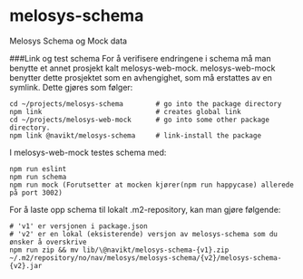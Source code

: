 # melosys-schema
Melosys Schema og Mock data



###Link og test schema 
For å verifisere endringene i schema må man benytte et annet prosjekt kalt melosys-web-mock. 
melosys-web-mock benytter dette prosjektet som en avhengighet, som må erstattes av en symlink.
Dette gjøres som følger:
```
cd ~/projects/melosys-schema        # go into the package directory
npm link                            # creates global link
cd ~/projects/melosys-web-mock      # go into some other package directory.
npm link @navikt/melosys-schema     # link-install the package
```


I melosys-web-mock testes schema med:

```
npm run eslint
npm run schema
npm run mock (Forutsetter at mocken kjører(npm run happycase) allerede på port 3002)
```

For å laste opp schema til lokalt .m2-repository, kan man gjøre følgende:
```
# 'v1' er versjonen i package.json
# 'v2' er en lokal (eksisterende) versjon av melosys-schema som du ønsker å overskrive 
npm run zip && mv lib/\@navikt/melosys-schema-{v1}.zip ~/.m2/repository/no/nav/melosys/melosys-schema/{v2}/melosys-schema-{v2}.jar
```

